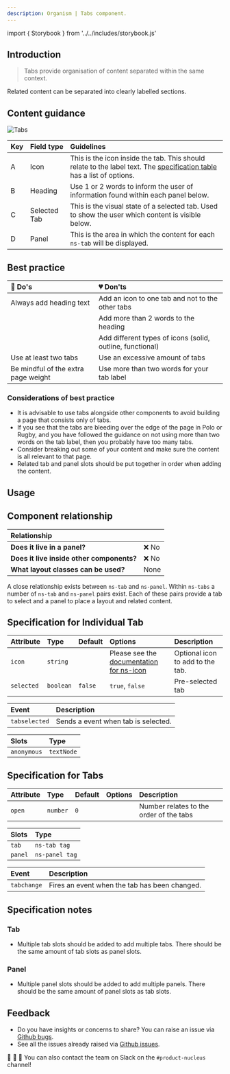 ```yaml
---
description: Organism | Tabs component.
---
```


import { Storybook } from '../../includes/storybook.js'

## Introduction

> Tabs provide organisation of content separated within the same context.

Related content can be separated into clearly labelled sections.

## Content guidance

![Tabs](https://user-images.githubusercontent.com/45626534/74163002-9a9b8c00-4c19-11ea-9a93-b2c841d1c458.png)

| Key | Field type | Guidelines |
| :--- | :--- | :--- |
| A | Icon | This is the icon inside the tab. This should relate to the label text. The [specification table](#specification-for-individual-tab) has a list of options. |
| B | Heading | Use 1 or 2 words to inform the user of information found within each panel below. |
| C | Selected Tab | This is the visual state of a selected tab. Used to show the user which content is visible below. |
| D | Panel | This is the area in which the content for each `ns-tab` will be displayed. |

## Best practice

| 💚 Do's | 💔 Don'ts |
| :--- | :--- |
| Always add heading text | Add an icon to one tab and not to the other tabs |
|  | Add more than 2 words to the heading |
|  | Add different types of icons (solid, outline, functional) |
| Use at least two tabs | Use an excessive amount of tabs |
| Be mindful of the extra page weight | Use more than two words for your tab label |

### Considerations of best practice

* It is advisable to use tabs alongside other components to avoid building a page that consists only of tabs.
* If you see that the tabs are bleeding over the edge of the page in Polo or Rugby, and you have followed the guidance on not using more than two words on the tab label, then you probably have too many tabs.
* Consider breaking out some of your content and make sure the content is all relevant to that page.
* Related tab and panel slots should be put together in order when adding the content.

## Usage

<Storybook story="components-ns-tabs--tabs"></Storybook>

## Component relationship

|  **Relationship**  |  |
| :--- | :--- |
| **Does it live in a panel?** | ❌ No |
| **Does it live inside other components?** | ❌ No |
| **What layout classes can be used?**  | None |

A close relationship exists between `ns-tab` and `ns-panel`. Within `ns-tabs` a number of `ns-tab` and `ns-panel` pairs exist. Each of these pairs provide a tab to select and a panel to place a layout and related content.

## Specification for Individual Tab

| Attribute | Type | Default | Options | Description |
| :--- | :--- | :--- | :--- | :--- |
| `icon`    | `string` |  | Please see the [documentation for ns-icon](https://britishgas.design/components/ns-icon) | Optional icon to add to the tab. |
| `selected` | `boolean` | `false` |`true`, `false`| Pre-selected tab |

| Event | Description |
| :--- | :--- |
| `tabselected` | Sends a event when tab is selected. |

| Slots | Type |
| :--- | :--- |
| `anonymous` | `textNode` |

## Specification for Tabs

| Attribute | Type | Default   | Options   | Description |
| :--- | :--- | :--- | :--- | :--- |
| `open` | `number`    | `0` |  | Number relates to the order of the tabs |

| Slots | Type |
| :--- | :--- |
| `tab`   | `ns-tab tag`   |
| `panel` | `ns-panel tag` |

| Event | Description |
| :--- | :--- |
| `tabchange` | Fires an event when the tab has been changed. |

## Specification notes

### Tab

* Multiple tab slots should be added to add multiple tabs. There should be the same amount of tab slots as panel slots.

### Panel

* Multiple panel slots should be added to add multiple panels. There should be the same amount of panel slots as tab slots.

## Feedback

* Do you have insights or concerns to share? You can raise an issue via [Github bugs](https://github.com/ConnectedHomes/nucleus/issues/new?assignees=&labels=Bug&template=a--bug-report.md&title=[bug]%20[ns-tabs]).
* See all the issues already raised via [Github issues](https://github.com/connectedHomes/nucleus/issues?utf8=%E2%9C%93&q=is%3Aopen+is%3Aissue+label%3ABug+[ns-tabs]).

💩 🎉 🦄 You can also contact the team on Slack on the `#product-nucleus` channel!
